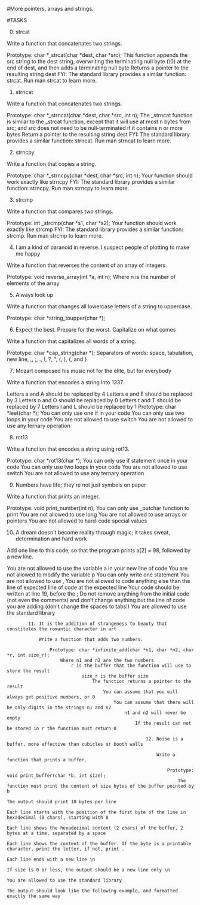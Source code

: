 #More pointers, arrays and strings.

#TASKS

0. strcat

Write a function that concatenates two strings.

Prototype: char *_strcat(char *dest, char *src);
This function appends the src string to the dest string, overwriting the terminating null byte (\0) at the end of dest, and then adds a terminating null byte
Returns a pointer to the resulting string dest
FYI: The standard library provides a similar function: strcat. Run man strcat to learn more.

1. strncat

Write a function that concatenates two strings.

Prototype: char *_strncat(char *dest, char *src, int n);
The _strncat function is similar to the _strcat function, except that
it will use at most n bytes from src; and
src does not need to be null-terminated if it contains n or more bytes
Return a pointer to the resulting string dest
FYI: The standard library provides a similar function: strncat. Run man strncat to learn more.

2. strncpy

Write a function that copies a string.

Prototype: char *_strncpy(char *dest, char *src, int n);
Your function should work exactly like strncpy
FYI: The standard library provides a similar function: strncpy. Run man strncpy to learn more.

3. strcmp

Write a function that compares two strings.

Prototype: int _strcmp(char *s1, char *s2);
Your function should work exactly like strcmp
FYI: The standard library provides a similar function: strcmp. Run man strcmp to learn more.

4. I am a kind of paranoid in reverse. I suspect people of plotting to make me happy

Write a function that reverses the content of an array of integers.

Prototype: void reverse_array(int *a, int n);
Where n is the number of elements of the array


5. Always look up

Write a function that changes all lowercase letters of a string to uppercase.

Prototype: char *string_toupper(char *);

6. Expect the best. Prepare for the worst. Capitalize on what comes

Write a function that capitalizes all words of a string.

Prototype: char *cap_string(char *);
Separators of words: space, tabulation, new line, ,, ;, ., !, ?, ", (, ), {, and }

7. Mozart composed his music not for the elite, but for everybody

Write a function that encodes a string into 1337.

Letters a and A should be replaced by 4
Letters e and E should be replaced by 3
Letters o and O should be replaced by 0
Letters t and T should be replaced by 7
Letters l and L should be replaced by 1
Prototype: char *leet(char *);
You can only use one if in your code
You can only use two loops in your code
You are not allowed to use switch
You are not allowed to use any ternary operation

8. rot13

Write a function that encodes a string using rot13.

Prototype: char *rot13(char *);
You can only use if statement once in your code
You can only use two loops in your code
You are not allowed to use switch
You are not allowed to use any ternary operation

9. Numbers have life; they're not just symbols on paper

Write a function that prints an integer.

Prototype: void print_number(int n);
You can only use _putchar function to print
You are not allowed to use long
You are not allowed to use arrays or pointers
You are not allowed to hard-code special values

10. A dream doesn't become reality through magic; it takes sweat, determination and hard work

Add one line to this code, so that the program prints a[2] = 98, followed by a new line.

You are not allowed to use the variable a in your new line of code
You are not allowed to modify the variable p
You can only write one statement
You are not allowed to use ,
        You are not allowed to code anything else than the line of expected line of code at the expected line
	    Your code should be written at line 19, before the ;
	        Do not remove anything from the initial code (not even the comments)
		and don’t change anything but the line of code you are adding (don’t change the spaces to tabs!)
		You are allowed to use the standard library

			11. It is the addition of strangeness to beauty that constitutes the romantic character in art

				Write a function that adds two numbers.

					Prototype: char *infinite_add(char *n1, char *n2, char *r, int size_r);
						Where n1 and n2 are the two numbers
							r is the buffer that the function will use to store the result
								size_r is the buffer size
									The function returns a pointer to the result
										You can assume that you will always get positive numbers, or 0
											You can assume that there will be only digits in the strings n1 and n2
												n1 and n2 will never be empty
													If the result can not be stored in r the function must return 0

														12. Noise is a buffer, more effective than cubicles or booth walls

															Write a function that prints a buffer.

																Prototype: void print_buffer(char *b, int size);
																	The function must print the content of size bytes of the buffer pointed by b
																		The output should print 10 bytes per line
																			Each line starts with the position of the first byte of the line in hexadecimal (8 chars), starting with 0
																				Each line shows the hexadecimal content (2 chars) of the buffer, 2 bytes at a time, separated by a space
																					Each line shows the content of the buffer. If the byte is a printable character, print the letter, if not, print .
																						Each line ends with a new line \n
																							If size is 0 or less, the output should be a new line only \n
																								You are allowed to use the standard library
																									The output should look like the following example, and formatted exactly the same way


